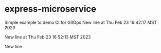 # express-microservice

Simple example to demo CI for GitOps
New line at Thu Feb 23 16:42:17 MST 2023


New line at Thu Feb 23 16:52:13 MST 2023

New line
